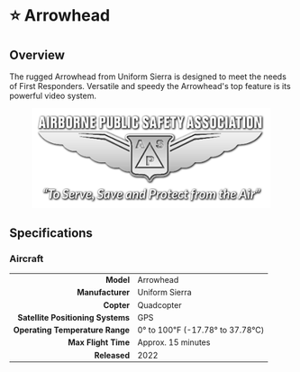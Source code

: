 # ⭐ Arrowhead

## Overview

The rugged Arrowhead from Uniform Sierra is designed to meet the needs of First Responders.  Versatile and speedy the Arrowhead's top feature is its powerful video system.

<figure><img src="../../.gitbook/assets/image (17).png" alt=""><figcaption></figcaption></figure>

## Specifications

### Aircraft

|                                   |                                |
| --------------------------------: | ------------------------------ |
|                         **Model** | Arrowhead                      |
|                  **Manufacturer** | Uniform Sierra                 |
|                        **Copter** | Quadcopter                     |
| **Satellite Positioning Systems** | GPS                            |
|   **Operating Temperature Range** | 0° to 100℉ (-17.78° to 37.78℃) |
|               **Max Flight Time** | Approx. 15 minutes             |
|                      **Released** | 2022                           |
